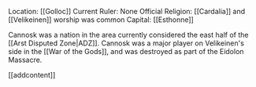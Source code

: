 Location: [[Golloc]]
Current Ruler: None
Official Religion: [[Cardalia]] and [[Velikeinen]] worship was common
Capital: [[Esthonne]]

Cannosk was a nation in the area currently considered the east half of the [[Arst Disputed Zone|ADZ]]. Cannosk was a major player on Velikeinen's side in the [[War of the Gods]], and was destroyed as part of the Eidolon Massacre.

[[addcontent]]